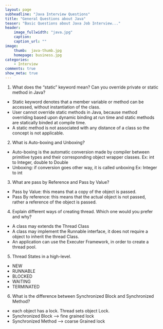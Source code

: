 ```yaml
---
layout: page
subheadline: "Java Interview Questions"
title: "General Questions about Java"
teaser: "Basic Questions about Java Job Interview..."
header:
    image_fullwidth: "java.jpg"
    caption:
    caption_url: ""
image:
    thumb:  java-thumb.jpg
    homepage: business.jpg
categories:
    - Interview
comments: true
show_meta: true
---
```


1. What does the “static” keyword mean? Can you override private or static method in Java?
- Static keyword denotes that a member variable or method can be accessed, without instantiation of the class.
- User cannot override static methods in Java, because method overriding based upon dynamic binding at run time and static methods are statically binded at compile time.
- A static method is not associated with any distance of a class so the concept is not applicable.

2. What is Auto-boxing and Unboxing?
- Auto-boxing  is the automatic conversion made by compiler between primitive types and their corresponding object wrapper classes.
               Ex: int to Integer, double to Double
- Unboxing: if conversion goes other way, it is called unboxing
               Ex: Integer to int

3. What are pass by Reference and Pass by Value?
- Pass by Value: this means that a copy of the object is passed.
- Pass By reference: this means that the actual object is not passed, rather a reference of the object is passed.

4. Explain different ways of creating thread. Which one would you prefer and why?
- A class may extends the Thread Class
- A class may implement the Runnable interface, it does not require a object to inherit the thread Class.
- An application can use the Executer Framework, in order to create a thread pool.

5. Thread States in a high-level.
- NEW
- RUNNABLE
- BLOCKED
- WAITING
- TERMINATED

6. What is the difference between Synchronized Block and Synchronized Method?
- each object has a lock. Thread sets object Lock.
- Synchronized Block —> fine grained lock
- Synchronized Method —> coarse Grained lock
